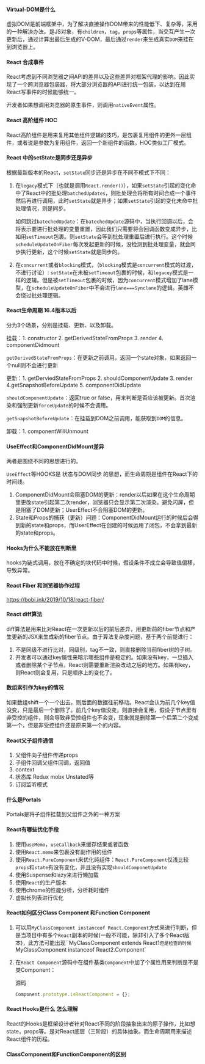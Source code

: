 #### Virtual-DOM是什么

虚拟DOM是前端框架中，为了解决直接操作DOM带来的性能低下、复杂等，采用的一种解决办法。是JS对象，有`children`，`tag`，`props`等属性，当交互产生一次更新后，通过计算出最后生成的V-DOM，最后通过`render`来生成真实`DOM`来挂在到浏览器上。



#### React 合成事件

React考虑到不同浏览器之间API的差异以及这些差异对框架代理的影响。因此实现了一个跨浏览器包装器，将大部分浏览器的API进行统一包装，以达到在用React写事件的时候能够统一。

开发者如果想调用浏览器的原生事件，则调用`nativeEvent`属性。



#### React 高阶组件 HOC

React高阶组件是用来复用其他组件逻辑的技巧，是包裹复用组件的更外一层组件，或者说是参数为复用组件，返回一个新组件的函数。HOC类似工厂模式。



#### React 中的setState是同步还是异步

根据最新版本的React，`setState`同步还是异步在不同不模式下不同：

1. 在`legacy`模式下（也就是调用`React.render()`），如果`setState`引起的变化命中了React中的批处理`batchedUpdates`，则批处理会将所有时间合成一个事件然后再进行调用，此时`setState`就是异步；如果`setState`引起的变化未命中批处理情况，则是同步。

   如何跳过`batechedUpdate`：在`batechedUpdate`源码中，当执行回调以后，会将表示要进行批处理的变量重置，因此我们只需要将会回调函数变成异步，比如用`setTimeout`包裹。则`setState`会等到批处理重置后进行执行。这个时候`scheduleUpdateOnFiber`每次发起更新的时候，没检测到批处理变量，就会同步执行更新，这个时候`setState`就是同步的。

2. 在`concurrent`或者`blocking`模式，（`blocking`模式是`concurrent`模式的过渡，不进行讨论）: `setState`在未被`setTimeout`包裹的时候，和`legacey`模式是一样的逻辑。但是被`setTimeout`包裹的时候，因为`concurrent`模式增加了lane模型，在`scheduleUpdateOnFiber`中不会进行`lane===Synclane`的逻辑。英雌不会绕过批处理逻辑。

#### React生命周期 16.4版本以后

分为3个场景，分别是挂载、更新、以及卸载。

挂载：1. constructor 2. getDerivedStateFromProps 3. render  4. componentDidmount

`getDerivedStateFromProps`：在更新之前调用，返回一个state对象，如果返回一个null则不会进行更新

更新：1. getDerviedStateFromProps 2. shouldComponentUpdate 3. render 4.getSnapshotBeforeUpdate 5. componentDidUpdate

`shouldComponentUpdate`：返回true or false，用来判断是否应该被更新。首次渲染和强制更新`forceUpdate`的时候不会调用。

`getSnapshotBeforeUpdate`：在挂载到DOM之前调用，能获取到`DOM`的信息。

卸载：1. componentWillUnmount



#### UseEffect和ComponentDidMount差异

两者是围绕不同的思想进行的。

`UseEffect`等HOOKS是 状态与DOM同步 的思想，而生命周期是组件在React下的时间线。

1. ComponentDidMount会阻塞DOM的更新：render以后如果在这个生命周期里更改state引起第二次render，浏览器只会显示第二次渲染。避免闪屏，但是阻塞了DOM更新；UserEffect不会阻塞DOM的更新。
2. State和Props的捕获（更新）问题：ComponentDidMount运行的时候后会得到新的state和props，而UserEffect在创建的时候运用了闭包，不会拿到最新的state和props。



#### Hooks为什么不能放在判断里

hooks为链式调用，放在不确定的块代码中时候，假设条件不成立会导致值偏移，导致异常。



#### React Fiber 和浏览器协作过程

https://bobi.ink/2019/10/18/react-fiber/



#### React diff算法

diff算法是用来比对React在一次更新以后的前后差异，用更新前的fiber节点和产生更新的JSX来生成新的fiber节点。由于算法复杂度问题，基于两个前提进行：

1. 不是同级不进行比对，同级别，tag不一致，则直接删除当前fiber树的子树。
2. 开发者可以通过key属性来暗示哪些组件是稳定的。如果没有key，一旦插入或者删除某个子节点，React则需要重新渲染改动之后的地方。如果有key，则React则会复用，只是顺序上的变化了。



#### 数组索引作为key的情况

如果数组shift一个一个出去，则后面的数据往前移动。React会认为前几个key值没变，只是最后一个删除了。前几个key值没变，则直接会复用，假设子节点里有非受控的组件，则会导致非受控组件也不会变，现象就是删除第一个后第二个变成第一个，但是非受控组件还是原来第一个的内容。



#### React父子组件通信

1. 父组件向子组件传递props
2. 子组件回调父组件回调，返回值
3. context
4. 状态库 Redux mobx Unstated等
5. 订阅监听模式



#### 什么是Portals

Portals是将子组件挂载到父组件之外的一种方案



#### React有哪些优化手段

1. 使用`useMemo`，`useCallback`来缓存结果或者函数
2. 使用`React.memo`来包裹没有副作用的组件
3. 使用`React.PureComponent`来优化纯组件：`React.PureComponent`仅浅比较`props`和`state`有没有变化，并且没有实现`shouldComponetUpdate`
4. 使用Suspense和lazy来进行懒加载
5. 使用`React`的生产版本
6. 使用chrome的性能分析，分析耗时组件
7. 虚拟长列表进行优化





#### React如何区分Class Component 和Function Component

1. 可以用`MyClassComponent instanceof React.Component`方式来进行判断，但是当项目中有多个`React`副本的时候(一般不可能，除非引入了多个React版本)，此方法可能出现``MyClassComponent extends React1`但是检查的时候`MyClassComponent instanceof React2.Component`

2. 在`React Component`源码中在组件基类`Component`中加了个属性用来判断是不是类Component：

   源码

   ```javascript
   Component.prototype.isReactComponent = {};
   ```

   



#### React Hooks是什么 怎么理解

React的Hooks是框架设计者针对React不同的阶段抽象出来的原子操作，比如想state，props等。是对React底层（三阶段）的具体抽象。而生命周期用来描述React组件的历程。



#### ClassComponent和FunctionComponent的区别









